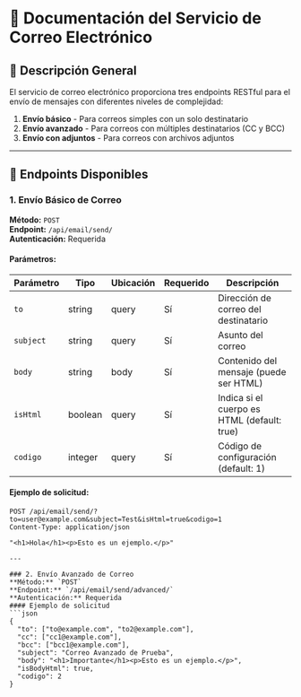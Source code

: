 # 📧 Documentación del Servicio de Correo Electrónico

## 🎯 Descripción General

El servicio de correo electrónico proporciona tres endpoints RESTful para el envío de mensajes con diferentes niveles de complejidad:

1. **Envío básico** - Para correos simples con un solo destinatario
2. **Envío avanzado** - Para correos con múltiples destinatarios (CC y BCC)
3. **Envío con adjuntos** - Para correos con archivos adjuntos

---

## 🔌 Endpoints Disponibles

### 1. Envío Básico de Correo
**Método:** `POST`  
**Endpoint:** `/api/email/send/`  
**Autenticación:** Requerida

#### Parámetros:
| Parámetro | Tipo | Ubicación | Requerido | Descripción |
|-----------|------|-----------|-----------|-------------|
| `to` | string | query | Sí | Dirección de correo del destinatario |
| `subject` | string | query | Sí | Asunto del correo |
| `body` | string | body | Sí | Contenido del mensaje (puede ser HTML) |
| `isHtml` | boolean | query | Sí | Indica si el cuerpo es HTML (default: true) |
| `codigo` | integer | query | Sí | Código de configuración (default: 1) |

#### Ejemplo de solicitud:
```http
POST /api/email/send/?to=user@example.com&subject=Test&isHtml=true&codigo=1
Content-Type: application/json

"<h1>Hola</h1><p>Esto es un ejemplo.</p>"

---

### 2. Envío Avanzado de Correo
**Método:** `POST`  
**Endpoint:** `/api/email/send/advanced/`  
**Autenticación:** Requerida
#### Ejemplo de solicitud
```json
{
  "to": ["to@example.com", "to2@example.com"],
  "cc": ["cc1@example.com"],
  "bcc": ["bcc1@example.com"],
  "subject": "Correo Avanzado de Prueba",
  "body": "<h1>Importante</h1><p>Esto es un ejemplo.</p>",
  "isBodyHtml": true,
  "codigo": 2
}
